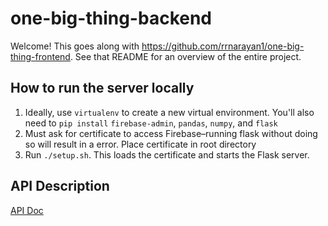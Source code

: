 # one-big-thing-backend
Welcome! This goes along with https://github.com/rrnarayan1/one-big-thing-frontend. See that README for an overview of the entire project.

## How to run the server locally
1. Ideally, use `virtualenv` to create a new virtual environment. You'll also need to `pip install` `firebase-admin`, `pandas`, `numpy`, and `flask`
2. Must ask for certificate to access Firebase–running flask without doing so will result in a error. Place certificate in root directory
3. Run `./setup.sh`. This loads the certificate and starts the Flask server.

## API Description
[API Doc](./doc.md)
